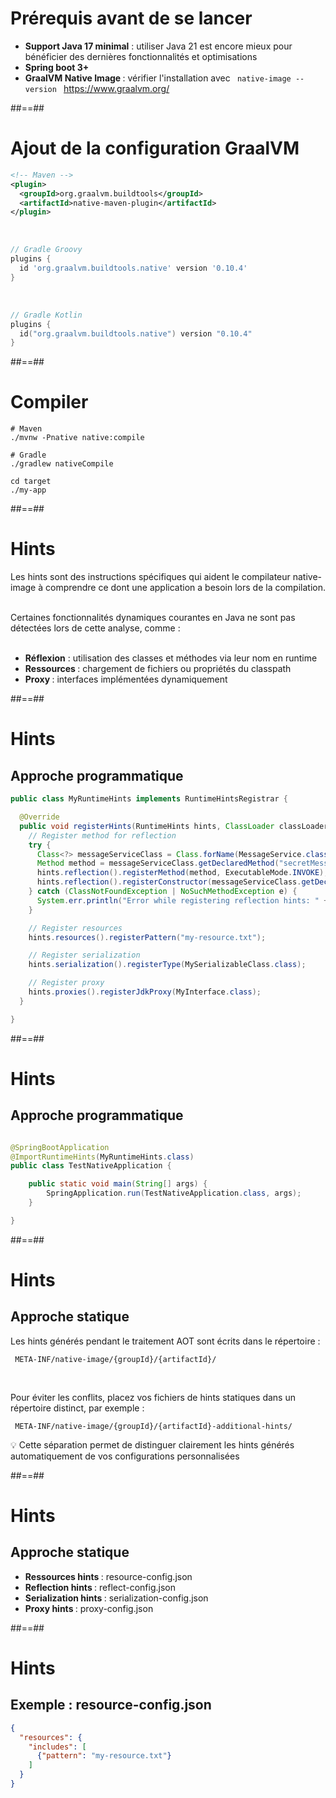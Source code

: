 # Prérequis avant de se lancer

<ul>
  <li>
    <strong>Support Java 17 minimal</strong> : utiliser Java 21 est encore mieux pour bénéficier des dernières fonctionnalités et optimisations
  </li>
  <li>
    <strong> Spring boot 3+ </strong>
  </li>
  <li>
    <strong> GraalVM Native Image </strong> : vérifier l'installation avec <code> native-image --version </code>
    <a href="https://www.graalvm.org/"> https://www.graalvm.org/ </a>
  </li>
</ul>

##==##

<!-- .slide: class="with-code" -->

# Ajout de la configuration GraalVM

```xml
<!-- Maven -->
<plugin>
  <groupId>org.graalvm.buildtools</groupId>
  <artifactId>native-maven-plugin</artifactId>
</plugin>
```

<br/>

```groovy
// Gradle Groovy
plugins {
  id 'org.graalvm.buildtools.native' version '0.10.4'
}
```

<br/>

```kotlin
// Gradle Kotlin
plugins {
  id("org.graalvm.buildtools.native") version "0.10.4"
}

```
##==##
<!-- .slide: class="with-code" -->

# Compiler

```shell
# Maven
./mvnw -Pnative native:compile 

# Gradle
./gradlew nativeCompile
```

```shell
cd target
./my-app
```


##==##

# Hints

Les hints sont des instructions spécifiques qui aident le compilateur native-image à comprendre ce dont une application a besoin
lors de la compilation.

<br/>
Certaines fonctionnalités dynamiques courantes en Java ne sont pas détectées lors de cette analyse, comme :

<br />
<br />

<ul>
  <li> <strong> Réflexion</strong> : utilisation des classes et méthodes via leur nom en runtime </li>
  <li> <strong> Ressources </strong> : chargement de fichiers ou propriétés du classpath </li>
  <li> <strong> Proxy </strong> : interfaces implémentées dynamiquement </li>
</ul>

##==##

<!-- .slide: class="with-code" -->

# Hints

## Approche programmatique
```java
public class MyRuntimeHints implements RuntimeHintsRegistrar {

  @Override
  public void registerHints(RuntimeHints hints, ClassLoader classLoader) {
    // Register method for reflection
    try {
      Class<?> messageServiceClass = Class.forName(MessageService.class.getName());
      Method method = messageServiceClass.getDeclaredMethod("secretMessage");
      hints.reflection().registerMethod(method, ExecutableMode.INVOKE);
      hints.reflection().registerConstructor(messageServiceClass.getDeclaredConstructor(), ExecutableMode.INVOKE);
    } catch (ClassNotFoundException | NoSuchMethodException e) {
      System.err.println("Error while registering reflection hints: " + e.getMessage());
    }

    // Register resources
    hints.resources().registerPattern("my-resource.txt");

    // Register serialization
    hints.serialization().registerType(MySerializableClass.class);

    // Register proxy
    hints.proxies().registerJdkProxy(MyInterface.class);
  }

}
```


##==##

<!-- .slide: class="with-code" -->

# Hints
## Approche programmatique
```java

@SpringBootApplication
@ImportRuntimeHints(MyRuntimeHints.class)
public class TestNativeApplication {

	public static void main(String[] args) {
		SpringApplication.run(TestNativeApplication.class, args);
	}

}

```

##==##

# Hints
## Approche statique

Les hints générés pendant le traitement AOT sont écrits dans le répertoire :

<code> META-INF/native-image/{groupId}/{artifactId}/ </code>

<br /> 

Pour éviter les conflits, placez vos fichiers de hints statiques dans un répertoire distinct, par exemple :

<code> META-INF/native-image/{groupId}/{artifactId}-additional-hints/ </code>

💡 Cette séparation permet de distinguer clairement les hints générés automatiquement de vos configurations personnalisées

##==##

# Hints
## Approche statique

<ul>
  <li> <strong> Ressources hints </strong> : resource-config.json</li>
  <li> <strong> Reflection hints </strong> : reflect-config.json</li>
  <li> <strong> Serialization hints </strong> : serialization-config.json</li>
  <li> <strong> Proxy hints </strong> : proxy-config.json</li>
</ul>


##==##
<!-- .slide: class="with-code" -->
# Hints
## Exemple : resource-config.json

```json
{
  "resources": {
    "includes": [
      {"pattern": "my-resource.txt"}
    ]
  }
}
```
